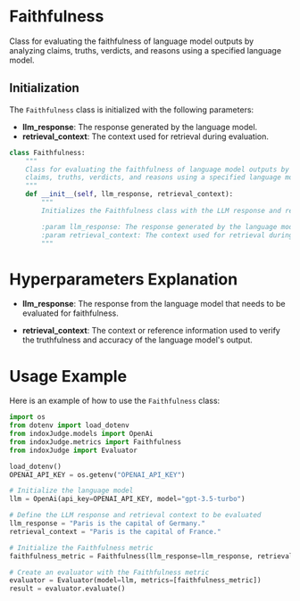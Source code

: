 # Faithfulness

Class for evaluating the faithfulness of language model outputs by analyzing claims, truths, verdicts, and reasons using a specified language model.

## Initialization

The `Faithfulness` class is initialized with the following parameters:

- **llm_response**: The response generated by the language model.
- **retrieval_context**: The context used for retrieval during evaluation.

```python
class Faithfulness:
    """
    Class for evaluating the faithfulness of language model outputs by analyzing
    claims, truths, verdicts, and reasons using a specified language model.
    """
    def __init__(self, llm_response, retrieval_context):
        """
        Initializes the Faithfulness class with the LLM response and retrieval context.

        :param llm_response: The response generated by the language model.
        :param retrieval_context: The context used for retrieval during evaluation.
        """
```
# Hyperparameters Explanation

- **llm_response**: The response from the language model that needs to be evaluated for faithfulness.

- **retrieval_context**: The context or reference information used to verify the truthfulness and accuracy of the language model's output.

# Usage Example

Here is an example of how to use the `Faithfulness` class:

```python
import os
from dotenv import load_dotenv
from indoxJudge.models import OpenAi
from indoxJudge.metrics import Faithfulness
from indoxJudge import Evaluator

load_dotenv()
OPENAI_API_KEY = os.getenv("OPENAI_API_KEY")

# Initialize the language model
llm = OpenAi(api_key=OPENAI_API_KEY, model="gpt-3.5-turbo")

# Define the LLM response and retrieval context to be evaluated
llm_response = "Paris is the capital of Germany."
retrieval_context = "Paris is the capital of France."

# Initialize the Faithfulness metric
faithfulness_metric = Faithfulness(llm_response=llm_response, retrieval_context=retrieval_context)

# Create an evaluator with the Faithfulness metric
evaluator = Evaluator(model=llm, metrics=[faithfulness_metric])
result = evaluator.evaluate()
```